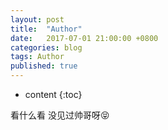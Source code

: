 ```yaml
---
layout: post
title:  "Author"
date:   2017-07-01 21:00:00 +0800
categories: blog
tags: Author
published: true
---
```


* content
{:toc}



看什么看 没见过帅哥呀:stuck_out_tongue_closed_eyes:


